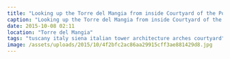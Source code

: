 ```yaml
---
title: "Looking up the Torre del Mangia from inside Courtyard of the Podestà of the Palazzo Pubblico, Siena,"
caption: "Looking up the Torre del Mangia from inside Courtyard of the Podestà of the Palazzo Pubblico, Siena,"
date: 2015-10-08 02:11
location: "Torre del Mangia"
tags: "tuscany italy siena italian tower architecture arches courtyard"
image: /assets/uploads/2015/10/4f2bfc2ac86aa29915cff3ae881429d8.jpg
---
```

